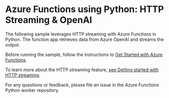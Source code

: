 # Azure Functions using Python: HTTP Streaming & OpenAI

The following sample leverages HTTP streaming with Azure Functions in Python. The function app retrieves data from Azure OpenAI and streams the output.

Before running the sample, follow the instructions to [Get Started with Azure Functions](https://learn.microsoft.com/en-us/azure/azure-functions/create-first-function-vs-code-python). 

To learn more about the HTTP streaming feature, [see Getting started with HTTP streaming](https://techcommunity.microsoft.com/t5/azure-compute-blog/azure-functions-support-for-http-streams-in-python-is-now-in/ba-p/4146697). 

For any questions or feedback, please file an issue in the Azure Functions Python worker repository.
